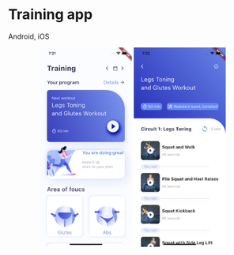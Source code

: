 # Training app
Android, iOS
<div align="center">
  <p>
    <img src="assets/simulator_screenshot_1.png?raw=true" width = 37% />
    <img src="assets/simulator_screenshot_2.png?raw=true" width = 37% />
  </p>
</div>
